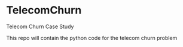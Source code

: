# TelecomChurn
Telecom Churn Case Study

This repo will contain the python code for the telecom churn problem
